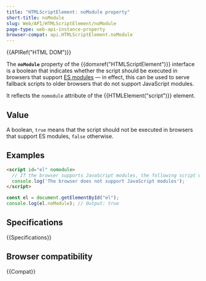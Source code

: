 ```yaml
---
title: "HTMLScriptElement: noModule property"
short-title: noModule
slug: Web/API/HTMLScriptElement/noModule
page-type: web-api-instance-property
browser-compat: api.HTMLScriptElement.noModule
---
```


{{APIRef("HTML DOM")}}

The **`noModule`** property of the {{domxref("HTMLScriptElement")}} interface is a boolean that indicates whether the script should be executed in browsers that support [ES modules](/en-US/docs/Web/JavaScript/Guide/Modules) — in effect, this can be used to serve fallback scripts to older browsers that do not support JavaScript modules.

It reflects the `nomodule` attribute of the {{HTMLElement("script")}} element.

## Value

A boolean, `true` means that the script should not be executed in browsers that support ES modules, `false` otherwise.

## Examples

```html
<script id="el" nomodule>
  // If the browser supports JavaScript modules, the following script will not be executed.
  console.log('The browser does not support JavaScript modules');
</script>
```

```js
const el = document.getElementById("el");
console.log(el.noModule); // Output: true
```

## Specifications

{{Specifications}}

## Browser compatibility

{{Compat}}
